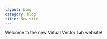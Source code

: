 ```yaml
---
layout: blog
category: blog
titie: New site
---
```


Welcome to the new Virtual Vector Lab website!
